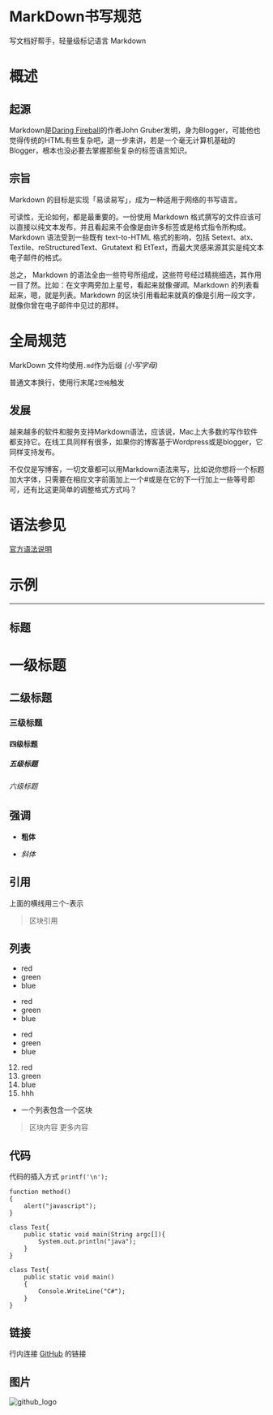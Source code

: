 # MarkDown书写规范

写文档好帮手，轻量级标记语言 Markdown

# 概述

## 起源

Markdown是[Daring Fireball](http://daringfireball.net/projects/markdown/syntax)的作者John Gruber发明，身为Blogger，可能他也觉得传统的HTML有些复杂吧，退一步来讲，若是一个毫无计算机基础的Blogger，根本也没必要去掌握那些复杂的标签语言知识。

## 宗旨

Markdown 的目标是实现「易读易写」，成为一种适用于网络的书写语言。

可读性，无论如何，都是最重要的。一份使用 Markdown 格式撰写的文件应该可以直接以纯文本发布，并且看起来不会像是由许多标签或是格式指令所构成。Markdown 语法受到一些既有 text-to-HTML 格式的影响，包括 Setext、atx、Textile、reStructuredText、Grutatext 和 EtText，而最大灵感来源其实是纯文本电子邮件的格式。

总之， Markdown 的语法全由一些符号所组成，这些符号经过精挑细选，其作用一目了然。比如：在文字两旁加上星号，看起来就像*强调*。Markdown 的列表看起来，嗯，就是列表。Markdown 的区块引用看起来就真的像是引用一段文字，就像你曾在电子邮件中见过的那样。


# 全局规范

MarkDown 文件均使用```.md```作为后缀 *(小写字母)*

普通文本换行，使用行末尾```2空格```触发


## 发展

越来越多的软件和服务支持Markdown语法，应该说，Mac上大多数的写作软件都支持它。在线工具同样有很多，如果你的博客基于Wordpress或是blogger，它同样支持发布。

不仅仅是写博客，一切文章都可以用Markdown语法来写，比如说你想将一个标题加大字体，只需要在相应文字前面加上一个#或是在它的下一行加上一些等号即可，还有比这更简单的调整格式方式吗？


# 语法参见

[官方语法说明](http://daringfireball.net/projects/markdown/syntax)

# 示例

---

## 标题

# 一级标题

## 二级标题

### 三级标题

#### 四级标题

##### 五级标题

###### 六级标题

## 强调

- **粗体**

- _斜体_

## 引用

上面的横线用三个-表示

> 区块引用

## 列表

* red
* green
* blue

+ red
+ green
+ blue

- red
- green
- blue


12. red
25. green
53. blue
2. hhh


* 一个列表包含一个区块
> 区块内容
> 更多内容

## 代码

代码的插入方式 `printf('\n');`

```
function method()
{
    alert("javascript");
}
```

```
class Test{
    public static void main(String argc[]){
        System.out.println("java");
    }
}
```

```
class Test{
    public static void main()
    {
        Console.WriteLine("C#");
    }
}
```

## 链接

行内连接 [GitHub](https://github.com/) 的链接

## 图片

![github_logo](http://img3.imgtn.bdimg.com/it/u=3733852412,3701590217&fm=21&gp=0.jpg)
